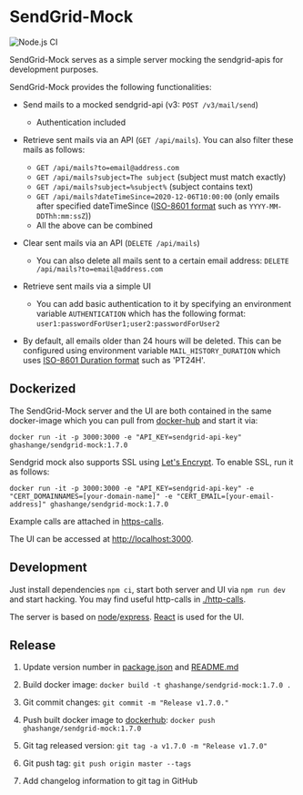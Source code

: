 # SendGrid-Mock

![Node.js CI](https://github.com/janjaali/sendGrid-mock/workflows/Node.js%20CI/badge.svg)

SendGrid-Mock serves as a simple server mocking the sendgrid-apis for development purposes.

SendGrid-Mock provides the following functionalities:

* Send mails to a mocked sendgrid-api (v3: `POST /v3/mail/send`)
  * Authentication included

* Retrieve sent mails via an API (`GET /api/mails`). You can also filter these mails as follows:
  * `GET /api/mails?to=email@address.com`
  * `GET /api/mails?subject=The subject` (subject must match exactly)
  * `GET /api/mails?subject=%subject%` (subject contains text)
  * `GET /api/mails?dateTimeSince=2020-12-06T10:00:00` (only emails after specified dateTimeSince ([ISO-8601 format](https://en.wikipedia.org/wiki/ISO_8601) such as `YYYY-MM-DDThh:mm:ssZ`))
  * All the above can be combined

* Clear sent mails via an API (`DELETE /api/mails`)
  * You can also delete all mails sent to a certain email address: `DELETE /api/mails?to=email@address.com`

* Retrieve sent mails via a simple UI
  * You can add basic authentication to it by specifying an environment variable `AUTHENTICATION` which has the following format: `user1:passwordForUser1;user2:passwordForUser2`

* By default, all emails older than 24 hours will be deleted. This can be configured using environment variable `MAIL_HISTORY_DURATION` which uses [ISO-8601 Duration format](https://en.wikipedia.org/wiki/ISO_8601#Durations) such as 'PT24H'.

## Dockerized

The SendGrid-Mock server and the UI are both contained in the same docker-image which you can pull from [docker-hub](https://cloud.docker.com/u/ghashange/repository/docker/ghashange/sendgrid-mock) and start it via:

```shell
docker run -it -p 3000:3000 -e "API_KEY=sendgrid-api-key" ghashange/sendgrid-mock:1.7.0
```

Sendgrid mock also supports SSL using [Let's Encrypt](https://letsencrypt.org/). To enable SSL, run it as follows:
```shell
docker run -it -p 3000:3000 -e "API_KEY=sendgrid-api-key" -e "CERT_DOMAINNAMES=[your-domain-name]" -e "CERT_EMAIL=[your-email-address]" ghashange/sendgrid-mock:1.7.0
```

Example calls are attached in [https-calls](./http-calls).

The UI can be accessed at <http://localhost:3000>.

## Development

Just install dependencies `npm ci`, start both server and UI via `npm run dev` and start hacking. You may find useful http-calls in [./http-calls](./http-calls).

The server is based on [node]/[express]. [React] is used for the UI.

[express]: http://expressjs.com/
[node]: https://nodejs.org/
[React]: https://reactjs.org/

## Release

1. Update version number in [package.json](./package.json) and [README.md](./README.md)

1. Build docker image: `docker build -t ghashange/sendgrid-mock:1.7.0 .`

1. Git commit changes: `git commit -m "Release v1.7.0."`

1. Push built docker image to [dockerhub](https://hub.docker.com/): `docker push ghashange/sendgrid-mock:1.7.0`

1. Git tag released version: `git tag -a v1.7.0 -m "Release v1.7.0"`

1. Git push tag: `git push origin master --tags`

1. Add changelog information to git tag in GitHub
